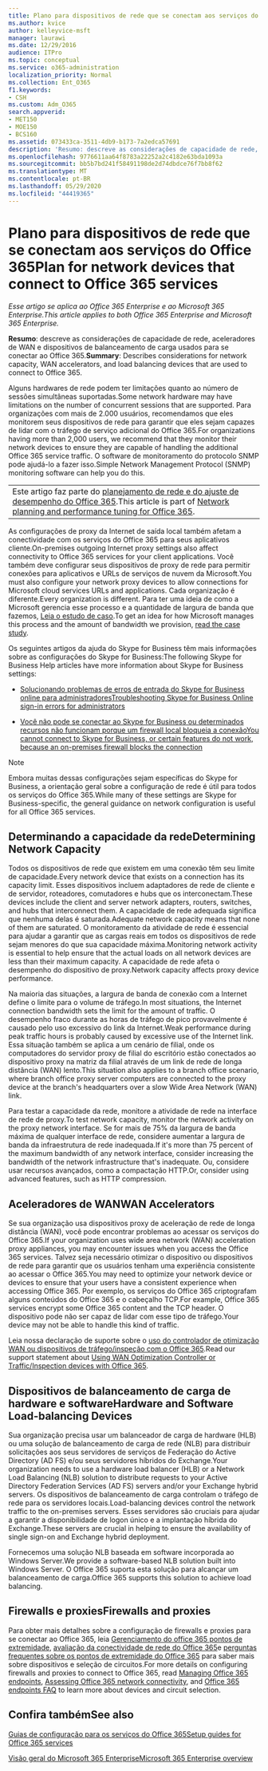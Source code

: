 ```yaml
---
title: Plano para dispositivos de rede que se conectam aos serviços do Office 365
ms.author: kvice
author: kelleyvice-msft
manager: laurawi
ms.date: 12/29/2016
audience: ITPro
ms.topic: conceptual
ms.service: o365-administration
localization_priority: Normal
ms.collection: Ent_O365
f1.keywords:
- CSH
ms.custom: Adm_O365
search.appverid:
- MET150
- MOE150
- BCS160
ms.assetid: 073433ca-3511-4db9-b173-7a2edca57691
description: 'Resumo: descreve as considerações de capacidade de rede, aceleradores de WAN e dispositivos de balanceamento de carga usados para se conectar ao Office 365.'
ms.openlocfilehash: 9776611aa64f8783a22252a2c4182e63bda1093a
ms.sourcegitcommit: bb5b7bd241f58491198de2d74dbdce76f7bb8f62
ms.translationtype: MT
ms.contentlocale: pt-BR
ms.lasthandoff: 05/29/2020
ms.locfileid: "44419365"
---
```

# <a name="plan-for-network-devices-that-connect-to-office-365-services"></a><span data-ttu-id="0fb65-103">Plano para dispositivos de rede que se conectam aos serviços do Office 365</span><span class="sxs-lookup"><span data-stu-id="0fb65-103">Plan for network devices that connect to Office 365 services</span></span>

<span data-ttu-id="0fb65-104">*Esse artigo se aplica ao Office 365 Enterprise e ao Microsoft 365 Enterprise.*</span><span class="sxs-lookup"><span data-stu-id="0fb65-104">*This article applies to both Office 365 Enterprise and Microsoft 365 Enterprise.*</span></span>
  
<span data-ttu-id="0fb65-105">**Resumo**: descreve as considerações de capacidade de rede, aceleradores de WAN e dispositivos de balanceamento de carga usados para se conectar ao Office 365.</span><span class="sxs-lookup"><span data-stu-id="0fb65-105">**Summary**: Describes considerations for network capacity, WAN accelerators, and load balancing devices that are used to connect to Office 365.</span></span>

<span data-ttu-id="0fb65-106">Alguns hardwares de rede podem ter limitações quanto ao número de sessões simultâneas suportadas.</span><span class="sxs-lookup"><span data-stu-id="0fb65-106">Some network hardware may have limitations on the number of concurrent sessions that are supported.</span></span> <span data-ttu-id="0fb65-107">Para organizações com mais de 2.000 usuários, recomendamos que eles monitorem seus dispositivos de rede para garantir que eles sejam capazes de lidar com o tráfego de serviço adicional do Office 365.</span><span class="sxs-lookup"><span data-stu-id="0fb65-107">For organizations having more than 2,000 users, we recommend that they monitor their network devices to ensure they are capable of handling the additional Office 365 service traffic.</span></span> <span data-ttu-id="0fb65-108">O software de monitoramento do protocolo SNMP pode ajudá-lo a fazer isso.</span><span class="sxs-lookup"><span data-stu-id="0fb65-108">Simple Network Management Protocol (SNMP) monitoring software can help you do this.</span></span>

||
|:-----|
| <span data-ttu-id="0fb65-109">Este artigo faz parte do [planejamento de rede e do ajuste de desempenho do Office 365](https://aka.ms/tune).</span><span class="sxs-lookup"><span data-stu-id="0fb65-109">This article is part of [Network planning and performance tuning for Office 365](https://aka.ms/tune).</span></span>|

<span data-ttu-id="0fb65-110">As configurações de proxy da Internet de saída local também afetam a conectividade com os serviços do Office 365 para seus aplicativos cliente.</span><span class="sxs-lookup"><span data-stu-id="0fb65-110">On-premises outgoing Internet proxy settings also affect connectivity to Office 365 services for your client applications.</span></span> <span data-ttu-id="0fb65-111">Você também deve configurar seus dispositivos de proxy de rede para permitir conexões para aplicativos e URLs de serviços de nuvem da Microsoft.</span><span class="sxs-lookup"><span data-stu-id="0fb65-111">You must also configure your network proxy devices to allow connections for Microsoft cloud services URLs and applications.</span></span> <span data-ttu-id="0fb65-112">Cada organização é diferente.</span><span class="sxs-lookup"><span data-stu-id="0fb65-112">Every organization is different.</span></span> <span data-ttu-id="0fb65-113">Para ter uma ideia de como a Microsoft gerencia esse processo e a quantidade de largura de banda que fazemos, [Leia o estudo de caso](https://www.microsoft.com/itshowcase/Article/Content/631/Optimizing-network-performance-for-Microsoft-Office-365).</span><span class="sxs-lookup"><span data-stu-id="0fb65-113">To get an idea for how Microsoft manages this process and the amount of bandwidth we provision, [read the case study](https://www.microsoft.com/itshowcase/Article/Content/631/Optimizing-network-performance-for-Microsoft-Office-365).</span></span>
  
<span data-ttu-id="0fb65-114">Os seguintes artigos da ajuda do Skype for Business têm mais informações sobre as configurações do Skype for Business:</span><span class="sxs-lookup"><span data-stu-id="0fb65-114">The following Skype for Business Help articles have more information about Skype for Business settings:</span></span>
  
- [<span data-ttu-id="0fb65-115">Solucionando problemas de erros de entrada do Skype for Business online para administradores</span><span class="sxs-lookup"><span data-stu-id="0fb65-115">Troubleshooting Skype for Business Online sign-in errors for administrators</span></span>](https://docs.microsoft.com/skypeforbusiness/set-up-skype-for-business-online/troubleshooting-sign-in-errors-for-admins)

- [<span data-ttu-id="0fb65-116">Você não pode se conectar ao Skype for Business ou determinados recursos não funcionam porque um firewall local bloqueia a conexão</span><span class="sxs-lookup"><span data-stu-id="0fb65-116">You cannot connect to Skype for Business, or certain features do not work, because an on-premises firewall blocks the connection</span></span>](https://go.microsoft.com/fwlink/p/?LinkID=243625)

> [!NOTE]
> <span data-ttu-id="0fb65-117">Embora muitas dessas configurações sejam específicas do Skype for Business, a orientação geral sobre a configuração de rede é útil para todos os serviços do Office 365.</span><span class="sxs-lookup"><span data-stu-id="0fb65-117">While many of these settings are Skype for Business-specific, the general guidance on network configuration is useful for all Office 365 services.</span></span>
  
## <a name="determining-network-capacity"></a><span data-ttu-id="0fb65-118">Determinando a capacidade da rede</span><span class="sxs-lookup"><span data-stu-id="0fb65-118">Determining Network Capacity</span></span>

<span data-ttu-id="0fb65-119">Todos os dispositivos de rede que existem em uma conexão têm seu limite de capacidade.</span><span class="sxs-lookup"><span data-stu-id="0fb65-119">Every network device that exists on a connection has its capacity limit.</span></span> <span data-ttu-id="0fb65-120">Esses dispositivos incluem adaptadores de rede de cliente e de servidor, roteadores, comutadores e hubs que os interconectam.</span><span class="sxs-lookup"><span data-stu-id="0fb65-120">These devices include the client and server network adapters, routers, switches, and hubs that interconnect them.</span></span> <span data-ttu-id="0fb65-121">A capacidade de rede adequada significa que nenhuma delas é saturada.</span><span class="sxs-lookup"><span data-stu-id="0fb65-121">Adequate network capacity means that none of them are saturated.</span></span> <span data-ttu-id="0fb65-122">O monitoramento da atividade de rede é essencial para ajudar a garantir que as cargas reais em todos os dispositivos de rede sejam menores do que sua capacidade máxima.</span><span class="sxs-lookup"><span data-stu-id="0fb65-122">Monitoring network activity is essential to help ensure that the actual loads on all network devices are less than their maximum capacity.</span></span> <span data-ttu-id="0fb65-123">A capacidade de rede afeta o desempenho do dispositivo de proxy.</span><span class="sxs-lookup"><span data-stu-id="0fb65-123">Network capacity affects proxy device performance.</span></span>
  
<span data-ttu-id="0fb65-124">Na maioria das situações, a largura de banda de conexão com a Internet define o limite para o volume de tráfego.</span><span class="sxs-lookup"><span data-stu-id="0fb65-124">In most situations, the Internet connection bandwidth sets the limit for the amount of traffic.</span></span> <span data-ttu-id="0fb65-125">O desempenho fraco durante as horas de tráfego de pico provavelmente é causado pelo uso excessivo do link da Internet.</span><span class="sxs-lookup"><span data-stu-id="0fb65-125">Weak performance during peak traffic hours is probably caused by excessive use of the Internet link.</span></span> <span data-ttu-id="0fb65-126">Essa situação também se aplica a um cenário de filial, onde os computadores do servidor proxy de filial do escritório estão conectados ao dispositivo proxy na matriz da filial através de um link de rede de longa distância (WAN) lento.</span><span class="sxs-lookup"><span data-stu-id="0fb65-126">This situation also applies to a branch office scenario, where branch office proxy server computers are connected to the proxy device at the branch's headquarters over a slow Wide Area Network (WAN) link.</span></span>
  
<span data-ttu-id="0fb65-127">Para testar a capacidade da rede, monitore a atividade de rede na interface de rede de proxy.</span><span class="sxs-lookup"><span data-stu-id="0fb65-127">To test network capacity, monitor the network activity on the proxy network interface.</span></span> <span data-ttu-id="0fb65-128">Se for mais de 75% da largura de banda máxima de qualquer interface de rede, considere aumentar a largura de banda da infraestrutura de rede inadequada.</span><span class="sxs-lookup"><span data-stu-id="0fb65-128">If it's more than 75 percent of the maximum bandwidth of any network interface, consider increasing the bandwidth of the network infrastructure that's inadequate.</span></span> <span data-ttu-id="0fb65-129">Ou, considere usar recursos avançados, como a compactação HTTP.</span><span class="sxs-lookup"><span data-stu-id="0fb65-129">Or, consider using advanced features, such as HTTP compression.</span></span>
  
## <a name="wan-accelerators"></a><span data-ttu-id="0fb65-130">Aceleradores de WAN</span><span class="sxs-lookup"><span data-stu-id="0fb65-130">WAN Accelerators</span></span>

<span data-ttu-id="0fb65-131">Se sua organização usa dispositivos proxy de aceleração de rede de longa distância (WAN), você pode encontrar problemas ao acessar os serviços do Office 365.</span><span class="sxs-lookup"><span data-stu-id="0fb65-131">If your organization uses wide area network (WAN) acceleration proxy appliances, you may encounter issues when you access the Office 365 services.</span></span> <span data-ttu-id="0fb65-132">Talvez seja necessário otimizar o dispositivo ou dispositivos de rede para garantir que os usuários tenham uma experiência consistente ao acessar o Office 365.</span><span class="sxs-lookup"><span data-stu-id="0fb65-132">You may need to optimize your network device or devices to ensure that your users have a consistent experience when accessing Office 365.</span></span> <span data-ttu-id="0fb65-133">Por exemplo, os serviços do Office 365 criptografam alguns conteúdos do Office 365 e o cabeçalho TCP.</span><span class="sxs-lookup"><span data-stu-id="0fb65-133">For example, Office 365 services encrypt some Office 365 content and the TCP header.</span></span> <span data-ttu-id="0fb65-134">O dispositivo pode não ser capaz de lidar com esse tipo de tráfego.</span><span class="sxs-lookup"><span data-stu-id="0fb65-134">Your device may not be able to handle this kind of traffic.</span></span>
  
<span data-ttu-id="0fb65-135">Leia nossa declaração de suporte sobre o [uso do controlador de otimização WAN ou dispositivos de tráfego/inspeção com o Office 365](https://support.microsoft.com/kb/2690045).</span><span class="sxs-lookup"><span data-stu-id="0fb65-135">Read our support statement about [Using WAN Optimization Controller or Traffic/Inspection devices with Office 365](https://support.microsoft.com/kb/2690045).</span></span>
  
## <a name="hardware-and-software-load-balancing-devices"></a><span data-ttu-id="0fb65-136">Dispositivos de balanceamento de carga de hardware e software</span><span class="sxs-lookup"><span data-stu-id="0fb65-136">Hardware and Software Load-balancing Devices</span></span>

<span data-ttu-id="0fb65-137">Sua organização precisa usar um balanceador de carga de hardware (HLB) ou uma solução de balanceamento de carga de rede (NLB) para distribuir solicitações aos seus servidores de serviços de Federação do Active Directory (AD FS) e/ou seus servidores híbridos do Exchange.</span><span class="sxs-lookup"><span data-stu-id="0fb65-137">Your organization needs to use a hardware load balancer (HLB) or a Network Load Balancing (NLB) solution to distribute requests to your Active Directory Federation Services (AD FS) servers and/or your Exchange hybrid servers.</span></span> <span data-ttu-id="0fb65-138">Os dispositivos de balanceamento de carga controlam o tráfego de rede para os servidores locais.</span><span class="sxs-lookup"><span data-stu-id="0fb65-138">Load-balancing devices control the network traffic to the on-premises servers.</span></span> <span data-ttu-id="0fb65-139">Esses servidores são cruciais para ajudar a garantir a disponibilidade de logon único e a implantação híbrida do Exchange.</span><span class="sxs-lookup"><span data-stu-id="0fb65-139">These servers are crucial in helping to ensure the availability of single sign-on and Exchange hybrid deployment.</span></span>
  
<span data-ttu-id="0fb65-140">Fornecemos uma solução NLB baseada em software incorporada ao Windows Server.</span><span class="sxs-lookup"><span data-stu-id="0fb65-140">We provide a software-based NLB solution built into Windows Server.</span></span> <span data-ttu-id="0fb65-141">O Office 365 suporta esta solução para alcançar um balanceamento de carga.</span><span class="sxs-lookup"><span data-stu-id="0fb65-141">Office 365 supports this solution to achieve load balancing.</span></span>
  
## <a name="firewalls-and-proxies"></a><span data-ttu-id="0fb65-142">Firewalls e proxies</span><span class="sxs-lookup"><span data-stu-id="0fb65-142">Firewalls and proxies</span></span>

<span data-ttu-id="0fb65-143">Para obter mais detalhes sobre a configuração de firewalls e proxies para se conectar ao Office 365, leia [Gerenciamento do office 365 pontos de extremidade](https://support.office.com/article/99cab9d4-ef59-4207-9f2b-3728eb46bf9a), [avaliação da conectividade de rede do Office 365](assessing-network-connectivity.md)e [perguntas frequentes sobre os pontos de extremidade do Office 365](https://support.office.com/article/d4088321-1c89-4b96-9c99-54c75cae2e6d) para saber mais sobre dispositivos e seleção de circuitos.</span><span class="sxs-lookup"><span data-stu-id="0fb65-143">For more details on configuring firewalls and proxies to connect to Office 365, read [Managing Office 365 endpoints](https://support.office.com/article/99cab9d4-ef59-4207-9f2b-3728eb46bf9a), [Assessing Office 365 network connectivity](assessing-network-connectivity.md), and [Office 365 endpoints FAQ](https://support.office.com/article/d4088321-1c89-4b96-9c99-54c75cae2e6d) to learn more about devices and circuit selection.</span></span>
  
## <a name="see-also"></a><span data-ttu-id="0fb65-144">Confira também</span><span class="sxs-lookup"><span data-stu-id="0fb65-144">See also</span></span>

[<span data-ttu-id="0fb65-145">Guias de configuração para os serviços do Office 365</span><span class="sxs-lookup"><span data-stu-id="0fb65-145">Setup guides for Office 365 services</span></span>](setup-guides-for-office-365.md)

[<span data-ttu-id="0fb65-146">Visão geral do Microsoft 365 Enterprise</span><span class="sxs-lookup"><span data-stu-id="0fb65-146">Microsoft 365 Enterprise overview</span></span>](https://docs.microsoft.com/microsoft-365/enterprise/microsoft-365-overview)
